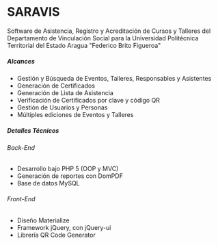 # SARAVIS

Software de Asistencia, Registro y Acreditación de Cursos y Talleres del Departamento de Vinculación Social para la Universidad Politécnica Territorial del Estado Aragua "Federico Brito Figueroa"

##### Alcances

- Gestión y Búsqueda de Eventos, Talleres, Responsables y Asistentes
- Generación de Certificados
- Generación de Lista de Asistencia
- Verificación de Certificados por clave y código QR
- Gestión de Usuarios y Personas
- Múltiples ediciones de Eventos y Talleres

##### Detalles Técnicos

###### Back-End

- Desarrollo bajo PHP 5 (OOP y MVC)
- Generación de reportes con DomPDF
- Base de datos MySQL

###### Front-End

- Diseño Materialize
- Framework jQuery, con jQuery-ui
- Librería QR Code Generator